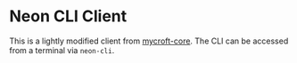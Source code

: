 # Neon CLI Client
This is a lightly modified client from [mycroft-core](https://github.com/MycroftAI/mycroft-core/tree/dev/mycroft/client/text).
The CLI can be accessed from a terminal via `neon-cli`.